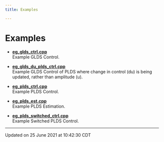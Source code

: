 ```yaml
---
title: Examples

---
```


# Examples







- **[eg_glds_ctrl.cpp](/lds-ctrl-est/docs/api/examples/eg_glds_ctrl_8cpp-example/#example-eg_glds_ctrl.cpp)** <br>Example GLDS Control. 





- **[eg_glds_du_plds_ctrl.cpp](/lds-ctrl-est/docs/api/examples/eg_glds_du_plds_ctrl_8cpp-example/#example-eg_glds_du_plds_ctrl.cpp)** <br>Example GLDS Control of PLDS where change in control (du) is being updated, rather than amplitude (u). 





- **[eg_plds_ctrl.cpp](/lds-ctrl-est/docs/api/examples/eg_plds_ctrl_8cpp-example/#example-eg_plds_ctrl.cpp)** <br>Example PLDS Control. 





- **[eg_plds_est.cpp](/lds-ctrl-est/docs/api/examples/eg_plds_est_8cpp-example/#example-eg_plds_est.cpp)** <br>Example PLDS Estimation. 





- **[eg_plds_switched_ctrl.cpp](/lds-ctrl-est/docs/api/examples/eg_plds_switched_ctrl_8cpp-example/#example-eg_plds_switched_ctrl.cpp)** <br>Example Switched PLDS Control. 





-------------------------------

Updated on 25 June 2021 at 10:42:30 CDT
